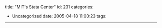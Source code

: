title: "MIT's Stata Center"
id: 231
categories:
  - Uncategorized
date: 2005-04-18 11:00:23
tags:
---
